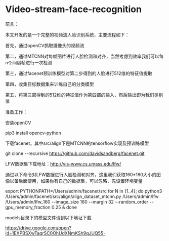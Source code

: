 # Video-stream-face-recognition

前言：

本文开发的是一个完整的视频流人脸识别系统，主要流程如下：

首先，通过openCV抓取摄像头的视频流

第二，通过MTCNN对每帧图片进行人脸检测和对齐，当然考虑到效率我们可以每n个间隔帧进行一次检测

第三，通过facenet预训练模型对第二步得到的人脸进行512维的特征值提取

第四，收集目标数据集来训练自己的分类模型

第五，将第三部得到的512维的特征值作为第四部的输入，然后输出即为我们类别值

准备工作：

安装openCV

pip3 install opencv-python

下载facenet，其中src/align下是MTCNN的tensorflow实现及预训练模型

git clone --recursive https://github.com/davidsandberg/facenet.git

LFW数据集下载地址：http://vis-www.cs.umass.edu/lfw/

通过以下命令对LFW数据进行人脸检测和对齐，这里我们获取160*160大小的图像以备后面使用，如果你有自己的数据集，可以忽略，先设置环境变量

export PYTHONPATH=/Users/admin/facenet/src
for N in {1..4}; do python3 /Users/admin/facenet/src/align/align_dataset_mtcnn.py /Users/admin/lfw /Users/admin/lfw_160 --image_size 160 --margin 32 --random_order --gpu_memory_fraction 0.25 & done

models目录下的模型文件请到以下地址下载

https://drive.google.com/open?id=1EXPBSXwTaqrSC0OhUdXNmKSh9qJUQ55-
